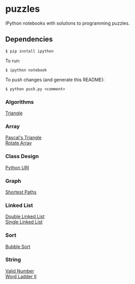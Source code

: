 # puzzles
IPython notebooks with solutions to programming puzzles.

## Dependencies

```shell
$ pip install ipython
```

To run:

```shell
$ ipython notebook
```

To push changes (and generate this README):

```shell
$ python push.py <comment>
```

### Algorithms
<a href="http://nbviewer.jupyter.org/github/moagstar/puzzles/blob/master/Algorithms/Triangle.ipynb" target="_blank">Triangle</a><br>
### Array
<a href="http://nbviewer.jupyter.org/github/moagstar/puzzles/blob/master/Array/Pascal%27s%20Triangle.ipynb" target="_blank">Pascal's Triangle</a><br>
<a href="http://nbviewer.jupyter.org/github/moagstar/puzzles/blob/master/Array/Rotate%20Array.ipynb" target="_blank">Rotate Array</a><br>
### Class Design
<a href="http://nbviewer.jupyter.org/github/moagstar/puzzles/blob/master/Class%20Design/%20Python%20URI.ipynb" target="_blank"> Python URI</a><br>
### Graph
<a href="http://nbviewer.jupyter.org/github/moagstar/puzzles/blob/master/Graph/Shortest%20Paths.ipynb" target="_blank">Shortest Paths</a><br>
### Linked List
<a href="http://nbviewer.jupyter.org/github/moagstar/puzzles/blob/master/Linked%20List/Double%20Linked%20List.ipynb" target="_blank">Double Linked List</a><br>
<a href="http://nbviewer.jupyter.org/github/moagstar/puzzles/blob/master/Linked%20List/Single%20Linked%20List.ipynb" target="_blank">Single Linked List</a><br>
### Sort
<a href="http://nbviewer.jupyter.org/github/moagstar/puzzles/blob/master/Sort/Bubble%20Sort.ipynb" target="_blank">Bubble Sort</a><br>
### String
<a href="http://nbviewer.jupyter.org/github/moagstar/puzzles/blob/master/String/Valid%20Number.ipynb" target="_blank">Valid Number</a><br>
<a href="http://nbviewer.jupyter.org/github/moagstar/puzzles/blob/master/String/Word%20Ladder%20II.ipynb" target="_blank">Word Ladder II</a><br>